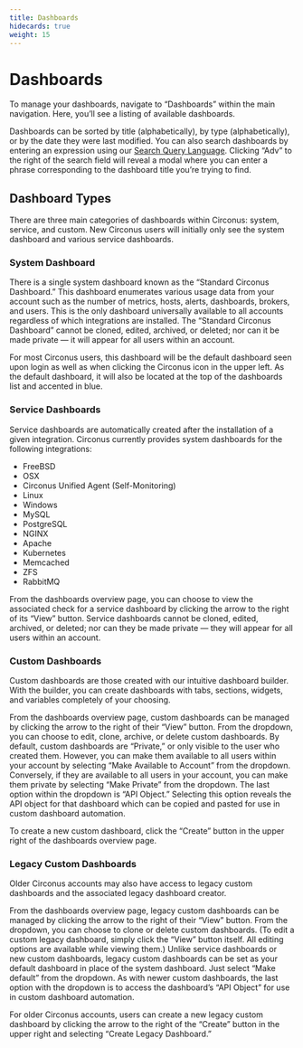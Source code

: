 ```yaml
---
title: Dashboards
hidecards: true
weight: 15
---
```


# Dashboards

To manage your dashboards, navigate to “Dashboards” within the main navigation. Here, you’ll see a listing of available dashboards.

Dashboards can be sorted by title (alphabetically), by type (alphabetically), or by the date they were last modified. You can also search dashboards by entering an expression using our [Search Query Language](/circonus/appendix/search/). Clicking “Adv” to the right of the search field will reveal a modal where you can enter a phrase corresponding to the dashboard title you’re trying to find. 

## Dashboard Types

There are three main categories of dashboards within Circonus: system, service, and custom. New Circonus users will initially only see the system dashboard and various service dashboards.

### System Dashboard

There is a single system dashboard known as the “Standard Circonus Dashboard.” This dashboard enumerates various usage data from your account such as the number of metrics, hosts, alerts, dashboards, brokers, and users. This is the only dashboard universally available to all accounts regardless of which integrations are installed. The “Standard Circonus Dashboard” cannot be cloned, edited, archived, or deleted; nor can it be made private — it will appear for all users within an account.

For most Circonus users, this dashboard will be the default dashboard seen upon login as well as when clicking the Circonus icon in the upper left. As the default dashboard, it will also be located at the top of the dashboards list and accented in blue. 

### Service Dashboards

Service dashboards are automatically created after the installation of a given integration. Circonus currently provides system dashboards for the following integrations:

- FreeBSD
- OSX
- Circonus Unified Agent (Self-Monitoring)
- Linux
- Windows
- MySQL
- PostgreSQL
- NGINX
- Apache
- Kubernetes
- Memcached
- ZFS
- RabbitMQ

From the dashboards overview page, you can choose to view the associated check for a service dashboard by clicking the arrow to the right of its “View” button. Service dashboards cannot be cloned, edited, archived, or deleted; nor can they be made private — they will appear for all users within an account.

### Custom Dashboards

Custom dashboards are those created with our intuitive dashboard builder. With the builder, you can create dashboards with tabs, sections, widgets, and variables completely of your choosing. 

From the dashboards overview page, custom dashboards can be managed by clicking the arrow to the right of their “View” button. From the dropdown, you can choose to edit, clone, archive, or delete custom dashboards. By default, custom dashboards are “Private,” or only visible to the user who created them. However, you can make them available to all users within your account by selecting “Make Available to Account” from the dropdown. Conversely, if they are available to all users in your account, you can make them private by selecting “Make Private” from the dropdown. The last option within the dropdown is “API Object.” Selecting this option reveals the API object for that dashboard which can be copied and pasted for use in custom dashboard automation.

To create a new custom dashboard, click the “Create” button in the upper right of the dashboards overview page. 

### Legacy Custom Dashboards

Older Circonus accounts may also have access to legacy custom dashboards and the associated legacy dashboard creator. 

From the dashboards overview page, legacy custom dashboards can be managed by clicking the arrow to the right of their “View” button. From the dropdown, you can choose to clone or delete custom dashboards. (To edit a custom legacy dashboard, simply click the “View” button itself. All editing options are available while viewing them.) Unlike service dashboards or new custom dashboards, legacy custom dashboards can be set as your default dashboard in place of the system dashboard. Just select “Make default” from the dropdown. As with newer custom dashboards, the last option with the dropdown is to access the dashboard’s “API Object” for use in custom dashboard automation.  

For older Circonus accounts, users can create a new legacy custom dashboard by clicking the arrow to the right of the “Create” button in the upper right and selecting “Create Legacy Dashboard.”
